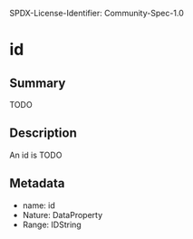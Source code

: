 SPDX-License-Identifier: Community-Spec-1.0

# id

## Summary

TODO

## Description

An id is TODO

## Metadata

- name: id
- Nature: DataProperty
- Range: IDString

